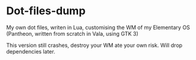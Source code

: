 # Dot-files-dump
My own dot files, writen in Lua, customising the WM of my Elementary OS (Pantheon, written from scratch in Vala, using GTK 3)


This version still crashes, destroy your WM ate your own risk.
Will drop dependencies later.

